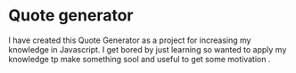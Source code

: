 # Quote generator

I have created this Quote Generator as a project for increasing my knowledge in Javascript. I get bored by just learning so wanted to apply my knowledge tp make something sool and useful to get some motivation .

